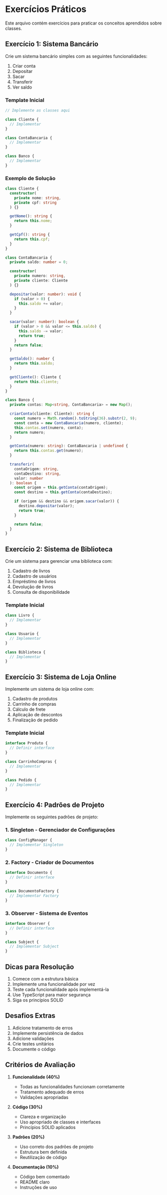 # Exercícios Práticos

Este arquivo contém exercícios para praticar os conceitos aprendidos sobre classes.

## Exercício 1: Sistema Bancário

Crie um sistema bancário simples com as seguintes funcionalidades:

1. Criar conta
2. Depositar
3. Sacar
4. Transferir
5. Ver saldo

### Template Inicial

```typescript
// Implemente as classes aqui

class Cliente {
  // Implementar
}

class ContaBancaria {
  // Implementar
}

class Banco {
  // Implementar
}
```

### Exemplo de Solução

```typescript
class Cliente {
  constructor(
    private nome: string,
    private cpf: string
  ) {}

  getNome(): string {
    return this.nome;
  }

  getCpf(): string {
    return this.cpf;
  }
}

class ContaBancaria {
  private saldo: number = 0;

  constructor(
    private numero: string,
    private cliente: Cliente
  ) {}

  depositar(valor: number): void {
    if (valor > 0) {
      this.saldo += valor;
    }
  }

  sacar(valor: number): boolean {
    if (valor > 0 && valor <= this.saldo) {
      this.saldo -= valor;
      return true;
    }
    return false;
  }

  getSaldo(): number {
    return this.saldo;
  }

  getCliente(): Cliente {
    return this.cliente;
  }
}

class Banco {
  private contas: Map<string, ContaBancaria> = new Map();

  criarConta(cliente: Cliente): string {
    const numero = Math.random().toString(36).substr(2, 9);
    const conta = new ContaBancaria(numero, cliente);
    this.contas.set(numero, conta);
    return numero;
  }

  getConta(numero: string): ContaBancaria | undefined {
    return this.contas.get(numero);
  }

  transferir(
    contaOrigem: string,
    contaDestino: string,
    valor: number
  ): boolean {
    const origem = this.getConta(contaOrigem);
    const destino = this.getConta(contaDestino);

    if (origem && destino && origem.sacar(valor)) {
      destino.depositar(valor);
      return true;
    }

    return false;
  }
}
```

## Exercício 2: Sistema de Biblioteca

Crie um sistema para gerenciar uma biblioteca com:

1. Cadastro de livros
2. Cadastro de usuários
3. Empréstimo de livros
4. Devolução de livros
5. Consulta de disponibilidade

### Template Inicial

```typescript
class Livro {
  // Implementar
}

class Usuario {
  // Implementar
}

class Biblioteca {
  // Implementar
}
```

## Exercício 3: Sistema de Loja Online

Implemente um sistema de loja online com:

1. Cadastro de produtos
2. Carrinho de compras
3. Cálculo de frete
4. Aplicação de descontos
5. Finalização de pedido

### Template Inicial

```typescript
interface Produto {
  // Definir interface
}

class CarrinhoCompras {
  // Implementar
}

class Pedido {
  // Implementar
}
```

## Exercício 4: Padrões de Projeto

Implemente os seguintes padrões de projeto:

### 1. Singleton - Gerenciador de Configurações

```typescript
class ConfigManager {
  // Implementar Singleton
}
```

### 2. Factory - Criador de Documentos

```typescript
interface Documento {
  // Definir interface
}

class DocumentoFactory {
  // Implementar Factory
}
```

### 3. Observer - Sistema de Eventos

```typescript
interface Observer {
  // Definir interface
}

class Subject {
  // Implementar Subject
}
```

## Dicas para Resolução

1. Comece com a estrutura básica
2. Implemente uma funcionalidade por vez
3. Teste cada funcionalidade após implementá-la
4. Use TypeScript para maior segurança
5. Siga os princípios SOLID

## Desafios Extras

1. Adicione tratamento de erros
2. Implemente persistência de dados
3. Adicione validações
4. Crie testes unitários
5. Documente o código

## Critérios de Avaliação

1. **Funcionalidade (40%)**

   - Todas as funcionalidades funcionam corretamente
   - Tratamento adequado de erros
   - Validações apropriadas

2. **Código (30%)**

   - Clareza e organização
   - Uso apropriado de classes e interfaces
   - Princípios SOLID aplicados

3. **Padrões (20%)**

   - Uso correto dos padrões de projeto
   - Estrutura bem definida
   - Reutilização de código

4. **Documentação (10%)**
   - Código bem comentado
   - README claro
   - Instruções de uso
